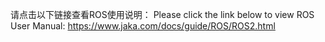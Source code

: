 请点击以下链接查看ROS使用说明：
Please click the link below to view ROS User Manual:
https://www.jaka.com/docs/guide/ROS/ROS2.html